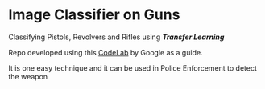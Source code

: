 # Image Classifier on Guns
Classifying Pistols, Revolvers and Rifles using **_Transfer Learning_**

Repo developed using this [CodeLab](<https://codelabs.developers.google.com/codelabs/tensorflow-for-poets/?utm_campaign=chrome_series_machinelearning_063016&utm_source=gdev&utm_medium=yt-desc#0>) by Google as a guide.

It is one easy technique and it can be used in Police Enforcement to detect the weapon 
